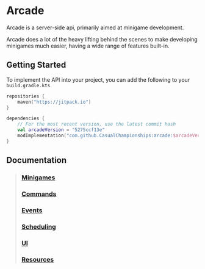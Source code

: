 # Arcade

Arcade is a server-side api, primarily aimed at minigame development.

Arcade does a lot of the heavy lifting behind the scenes to make developing minigames
much easier, having a wide range of features built-in.

## Getting Started

To implement the API into your project, you can add the
following to your `build.gradle.kts`

```kts
repositories {
    maven("https://jitpack.io")
}

dependencies {
    // For the most recent version, use the latest commit hash
    val arcadeVersion = "5275ccf13e"
    modImplementation("com.github.CasualChampionships:arcade:$arcadeVersion")
}
```

## Documentation

> ### [Minigames](./docs/minigames.md)
> ### [Commands](./docs/commands.md)
> ### [Events](./docs/events.md)
> ### [Scheduling](./docs/scheduling.md)
> ### [UI](./docs/ui.md)
> ### [Resources](./docs/resources.md)

